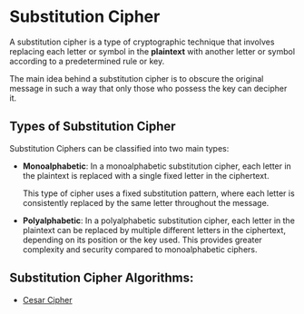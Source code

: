 # Substitution Cipher

A substitution cipher is a type of cryptographic technique that involves replacing each letter or symbol in the **plaintext** with another letter or symbol according to a predetermined rule or key.

The main idea behind a substitution cipher is to obscure the original message in such a way that only those who possess the key can decipher it.

## Types of Substitution Cipher

Substitution Ciphers can be classified into two main types:

-   **Monoalphabetic**: In a monoalphabetic substitution cipher, each letter in the plaintext is replaced with a single fixed letter in the ciphertext.

    This type of cipher uses a fixed substitution pattern, where each letter is consistently replaced by the same letter throughout the message.

-   **Polyalphabetic**: In a polyalphabetic substitution cipher, each letter in the plaintext can be replaced by multiple different letters in the ciphertext, depending on its position or the key used. This provides greater complexity and security compared to monoalphabetic ciphers.

## Substitution Cipher Algorithms:

-   [Cesar Cipher](./cesar-cipher.md)
